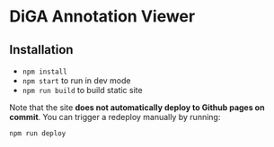 # DiGA Annotation Viewer

## Installation

- `npm install`
- `npm start` to run in dev mode
- `npm run build` to build static site

Note that the site **does not automatically deploy to Github pages on commit**. You can trigger a redeploy manually by running:

```
npm run deploy
```


